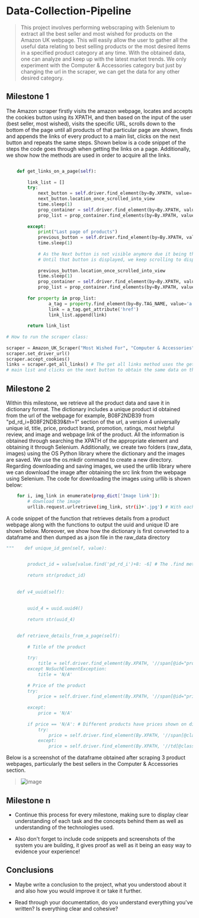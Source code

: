 # Data-Collection-Pipeline

> This project involves performing webscraping with Selenium to extract all the best seller and most wished for products on the Amazon UK webpage. This will easily allow the user to gather all the useful data relating to best selling products or the most desired items in a specified product category at any time. With the obtained data, one can analyze and keep up with the latest market trends. We only experiment with the Computer & Accessories category but just by changing the url in the scraper, we can get the data for any other desired category.

## Milestone 1

The Amazon scraper firstly visits the amazon webpage, locates and accepts the cookies button using its XPATH, and then based on the input of the user (best seller, most wished), visits the specific URL, scrolls down to the bottom of the page until all products of that particular page are shown, finds and appends the links of every product to a main list, clicks on the next button and repeats the same steps. Shown below is a code snippet of the steps the code goes through when getting the links on a page. Additionally, we show how the methods are used in order to acquire all the links.
  
```python

    def get_links_on_a_page(self):
        
        link_list = []
        try:
            next_button = self.driver.find_element(by=By.XPATH, value='//li[@class="a-last"]')
            next_button.location_once_scrolled_into_view
            time.sleep(1)
            prop_container = self.driver.find_element(by=By.XPATH, value='//div[@class="p13n-gridRow _p13n-zg-list-grid-desktop_style_grid-row__3Cywl"]')
            prop_list = prop_container.find_elements(by=By.XPATH, value='./div')
            
        except:
            print("Last page of products")
            previous_button = self.driver.find_element(by=By.XPATH, value='//li[@class="a-normal"]')
            time.sleep(1)
            
            # As the Next button is not visible anymore due it being the last page, we search for the previous button
            # Until that button is displayed, we keep scrolling to display all products on that given page
            
            previous_button.location_once_scrolled_into_view
            time.sleep(1)
            prop_container = self.driver.find_element(by=By.XPATH, value='//div[@class="p13n-gridRow _p13n-zg-list-grid-desktop_style_grid-row__3Cywl"]')
            prop_list = prop_container.find_elements(by=By.XPATH, value='./div')
           
        for property in prop_list:
                a_tag = property.find_element(by=By.TAG_NAME, value='a')
                link = a_tag.get_attribute('href')
                link_list.append(link)
                
        return link_list
        
# How to run the scraper class:
        
scraper = Amazon_UK_Scraper("Most Wished For", "Computer & Accessories") # The input could be "Most Wished For" or "Best Seller"
scraper.set_driver_url()
scraper.accept_cookies()
links = scraper.get_all_links() # The get all links method uses the get links_on_a_page function and the get all links function mainly justs appends the links to a 
# main list and clicks on the next button to obtain the same data on the next page.
```


## Milestone 2

Within this milestone, we retrieve all the product data and save it in dictionary format. The dictionary includes a unique product id obtained from the url of the webpage for example, B08F2NDB39 from "pd_rd_i=B08F2NDB39&th=1" section of the url, a version 4 universally unique id, title, price, product brand, promotion, ratings, most helpful review, and image and webpage link of the product. All the information is obtained through searching the XPATH of the appropriate element and obtaining it through Selenium. Additionally, we create two folders (raw_data, images) using the OS Python library where the dictionary and the images are saved. We use the os.mkdir command to create a new directory. Regarding downloading and saving images, we used the urllib library where we can download the image after obtaining the src link from the webpage using Selenium. The code for downloading the images using urllib is shown below:

```bash
    for i, img_link in enumerate(prop_dict['Image link']):
        # download the image
        urllib.request.urlretrieve(img_link, str(i)+'.jpg') # With each image link, we downloading its corresponding image and name it with the index of the image link e.g., the 2nd image link will be 2.jpg
```

A code snippet of the function that retrieves details from a product webpage along with the functions to output the uuid and unique ID are shown below. Moreover, we show how the dictionary is first converted to a dataframe and then dumped as a json file in the raw_data directory

```python
"""    def unique_id_gen(self, value):
        

        product_id = value[value.find('pd_rd_i')+8: -6] # The .find method locates the first index of the required unique ID and the actual characters are found 8 characters after
            
        return str(product_id)
    
    
    def v4_uuid(self):
        
        
        uuid_4 = uuid.uuid4()
            
        return str(uuid_4)  

        
    def retrieve_details_from_a_page(self):
        
        # Title of the product 
        
        try:
            title = self.driver.find_element(By.XPATH, '//span[@id="productTitle"]').text
        except NoSuchElementException:
            title = 'N/A'
        
        # Price of the product
        try:
            price = self.driver.find_element(By.XPATH, '//span[@id="priceblock_ourprice"]').text
        
        except:
            price = 'N/A'
            
        if price == 'N/A': # Different products have prices shown on different locations (normally it could be three places, hence we use the try except statement)
            try:
                price = self.driver.find_element(By.XPATH, '//span[@class="a-price aok-align-center reinventPricePriceToPayPadding priceToPay"]').text.replace('\n', '.')
            except:
                price = self.driver.find_element(By.XPATH, '//td[@class="a-span12"]').text"""
```

Below is a screenshot of the dataframe obtained after scraping 3 product webpages, particularly the best sellers in the Computer & Accessories section.
> ![image](https://user-images.githubusercontent.com/51030860/161623165-5fdff401-3a8a-43f9-a348-4c160df630de.png)

## Milestone n

- Continue this process for every milestone, making sure to display clear understanding of each task and the concepts behind them as well as understanding of the technologies used.

- Also don't forget to include code snippets and screenshots of the system you are building, it gives proof as well as it being an easy way to evidence your experience!

## Conclusions

- Maybe write a conclusion to the project, what you understood about it and also how you would improve it or take it further.

- Read through your documentation, do you understand everything you've written? Is everything clear and cohesive?
